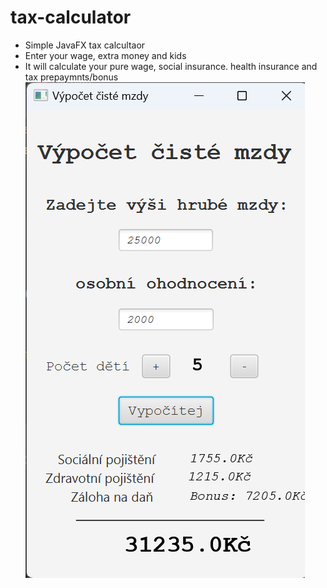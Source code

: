 # tax-calculator
- Simple JavaFX tax calcultaor
- Enter your wage, extra money and kids
- It will calculate your pure wage, social insurance. health insurance and tax prepaymnts/bonus
![tax-calculator](files/src/main/resources/net/stredniskola/adamhitzger/it/files/tax-calc.png)
